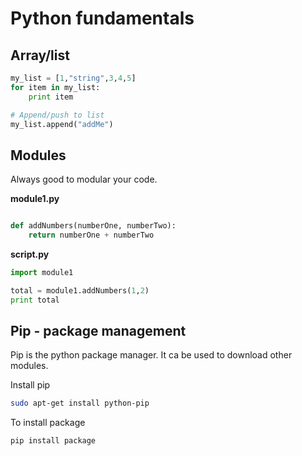 # Python fundamentals

## Array/list

```python
my_list = [1,"string",3,4,5]
for item in my_list:
    print item

# Append/push to list
my_list.append("addMe")
```


## Modules

Always good to modular your code.

**module1.py**

```python

def addNumbers(numberOne, numberTwo):
    return numberOne + numberTwo
```

**script.py**

```python
import module1

total = module1.addNumbers(1,2)
print total
```


## Pip - package management

Pip is the python package manager. It ca be used to download other modules.

Install pip

```bash
sudo apt-get install python-pip
```


To install package

```bash
pip install package
```